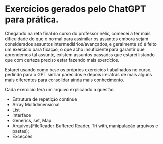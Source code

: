 # Exercícios gerados pelo ChatGPT para prática.

Chegando na reta final do curso do professor nélio, comecei a ter mais dificuldade do que o normal para assimilar os assuntos
embora sejam considerados assuntos intermediários/avançados, e geralmente só é feito um exercício para fixação, o que acho insuficiente
para garantir que aprendemos tal assunto, existem assuntos passados que estarei listando que com certeza preciso estar fazendo mais exercícios.

Estarei usando como base os próprios exercícios trabalhados no curso, pedindo para o GPT similar parecidos e depois irei atrás de mais alguns mais
diferentes para consolidar ainda mais conhecimento.

Cada exercício terá um arquivo explicando a questão.

- Estrutura de repetição continue
- Array Multidimensional
- List
- Interface
- Generics, set, Map
- Arquivos(FileReader, Buffered Reader, Tri with, manipulação arquivos e pastas);
- Exceções
